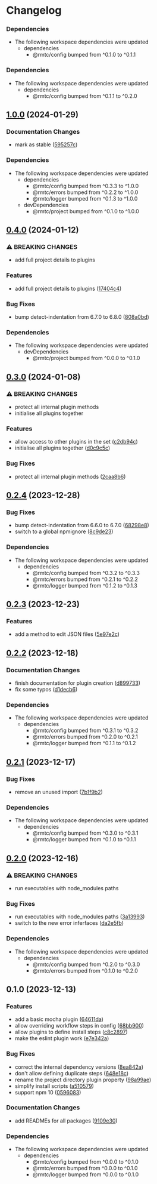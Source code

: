 # Changelog

### Dependencies

* The following workspace dependencies were updated
  * dependencies
    * @rmtc/config bumped from ^0.1.0 to ^0.1.1

### Dependencies

* The following workspace dependencies were updated
  * dependencies
    * @rmtc/config bumped from ^0.1.1 to ^0.2.0

## [1.0.0](https://github.com/rowanmanning/toolchain/compare/plugin-v0.4.0...plugin-v1.0.0) (2024-01-29)


### Documentation Changes

* mark as stable ([595257c](https://github.com/rowanmanning/toolchain/commit/595257cdb79b451a728a60d67063279f4b7b9105))


### Dependencies

* The following workspace dependencies were updated
  * dependencies
    * @rmtc/config bumped from ^0.3.3 to ^1.0.0
    * @rmtc/errors bumped from ^0.2.2 to ^1.0.0
    * @rmtc/logger bumped from ^0.1.3 to ^1.0.0
  * devDependencies
    * @rmtc/project bumped from ^0.1.0 to ^1.0.0

## [0.4.0](https://github.com/rowanmanning/toolchain/compare/plugin-v0.3.0...plugin-v0.4.0) (2024-01-12)


### ⚠ BREAKING CHANGES

* add full project details to plugins

### Features

* add full project details to plugins ([17404c4](https://github.com/rowanmanning/toolchain/commit/17404c4ef690f59a7b8daf6493fcf9a1c5866be7))


### Bug Fixes

* bump detect-indentation from 6.7.0 to 6.8.0 ([808a0bd](https://github.com/rowanmanning/toolchain/commit/808a0bdc60aae53606f6e227e8db46aa3f891642))


### Dependencies

* The following workspace dependencies were updated
  * devDependencies
    * @rmtc/project bumped from ^0.0.0 to ^0.1.0

## [0.3.0](https://github.com/rowanmanning/toolchain/compare/plugin-v0.2.4...plugin-v0.3.0) (2024-01-08)


### ⚠ BREAKING CHANGES

* protect all internal plugin methods
* initialise all plugins together

### Features

* allow access to other plugins in the set ([c2db94c](https://github.com/rowanmanning/toolchain/commit/c2db94c7b1bdeea7723245841e6f3d258df5595e))
* initialise all plugins together ([d0c9c5c](https://github.com/rowanmanning/toolchain/commit/d0c9c5ce6b576334a97f431b8ef94cb2c75024b4))


### Bug Fixes

* protect all internal plugin methods ([2caa8b6](https://github.com/rowanmanning/toolchain/commit/2caa8b6789ed519127bbf216c13e1f40ce7fc093))

## [0.2.4](https://github.com/rowanmanning/toolchain/compare/plugin-v0.2.3...plugin-v0.2.4) (2023-12-28)


### Bug Fixes

* bump detect-indentation from 6.6.0 to 6.7.0 ([68298e8](https://github.com/rowanmanning/toolchain/commit/68298e8678826487788a97fd0c9355f4198674a7))
* switch to a global npmignore ([8c9de23](https://github.com/rowanmanning/toolchain/commit/8c9de2325e0783d1471cbd0f17a684d5eb301246))


### Dependencies

* The following workspace dependencies were updated
  * dependencies
    * @rmtc/config bumped from ^0.3.2 to ^0.3.3
    * @rmtc/errors bumped from ^0.2.1 to ^0.2.2
    * @rmtc/logger bumped from ^0.1.2 to ^0.1.3

## [0.2.3](https://github.com/rowanmanning/toolchain/compare/plugin-v0.2.2...plugin-v0.2.3) (2023-12-23)


### Features

* add a method to edit JSON files ([5e97e2c](https://github.com/rowanmanning/toolchain/commit/5e97e2cb91cbaa6e477637437a0dfa8fddbe101a))

## [0.2.2](https://github.com/rowanmanning/toolchain/compare/plugin-v0.2.1...plugin-v0.2.2) (2023-12-18)


### Documentation Changes

* finish documentation for plugin creation ([d899733](https://github.com/rowanmanning/toolchain/commit/d899733e1c2f973b2825ae18ccdf73ec06bb3965))
* fix some typos ([d1decb6](https://github.com/rowanmanning/toolchain/commit/d1decb67f35c587f557e5f0ca0e71f547a53d466))


### Dependencies

* The following workspace dependencies were updated
  * dependencies
    * @rmtc/config bumped from ^0.3.1 to ^0.3.2
    * @rmtc/errors bumped from ^0.2.0 to ^0.2.1
    * @rmtc/logger bumped from ^0.1.1 to ^0.1.2

## [0.2.1](https://github.com/rowanmanning/toolchain/compare/plugin-v0.2.0...plugin-v0.2.1) (2023-12-17)


### Bug Fixes

* remove an unused import ([7b1f9b2](https://github.com/rowanmanning/toolchain/commit/7b1f9b260b09caed1ea97d7f72f559bd27e0226b))


### Dependencies

* The following workspace dependencies were updated
  * dependencies
    * @rmtc/config bumped from ^0.3.0 to ^0.3.1
    * @rmtc/logger bumped from ^0.1.0 to ^0.1.1

## [0.2.0](https://github.com/rowanmanning/toolchain/compare/plugin-v0.1.2...plugin-v0.2.0) (2023-12-16)


### ⚠ BREAKING CHANGES

* run executables with node_modules paths

### Bug Fixes

* run executables with node_modules paths ([3a13993](https://github.com/rowanmanning/toolchain/commit/3a13993248e067922f5970af57097bc625fad6d9))
* switch to the new error inferfaces ([da2e5fb](https://github.com/rowanmanning/toolchain/commit/da2e5fb17ba0b45d990d6eecbc2e63540aa2aa20))


### Dependencies

* The following workspace dependencies were updated
  * dependencies
    * @rmtc/config bumped from ^0.2.0 to ^0.3.0
    * @rmtc/errors bumped from ^0.1.0 to ^0.2.0

## 0.1.0 (2023-12-13)


### Features

* add a basic mocha plugin ([64611da](https://github.com/rowanmanning/toolchain/commit/64611da7a75368a53ad73b38806409760304b0ac))
* allow overriding workflow steps in config ([68bb900](https://github.com/rowanmanning/toolchain/commit/68bb900a8b2cc4003d020bfb1e30b7e03d8db590))
* allow plugins to define install steps ([c8c2897](https://github.com/rowanmanning/toolchain/commit/c8c28973f195cb88d71e1f6f77bd63bb23ee4825))
* make the eslint plugin work ([e7e342a](https://github.com/rowanmanning/toolchain/commit/e7e342a916e8c6bf5c10f72ccf04fb461b201a42))


### Bug Fixes

* correct the internal dependency versions ([8ea842a](https://github.com/rowanmanning/toolchain/commit/8ea842a9ecb6bce2a075896b316c1108149b8f28))
* don't allow defining duplicate steps ([648e18c](https://github.com/rowanmanning/toolchain/commit/648e18cf53d6aadb9908be06b4aefbff74a5754c))
* rename the project directory plugin property ([98a99ae](https://github.com/rowanmanning/toolchain/commit/98a99ae8927d6ea34f5965b7564584a458b9f71b))
* simplify install scripts ([a510579](https://github.com/rowanmanning/toolchain/commit/a510579de17e4e1ea9e63964749ad0f0c7bab9e2))
* support npm 10 ([0596083](https://github.com/rowanmanning/toolchain/commit/05960837bbf1637f258a4080971b3f36364dc2cd))


### Documentation Changes

* add READMEs for all packages ([9109e30](https://github.com/rowanmanning/toolchain/commit/9109e304fb3b2d1a810e1fc948fef2b325be1099))


### Dependencies

* The following workspace dependencies were updated
  * dependencies
    * @rmtc/config bumped from ^0.0.0 to ^0.1.0
    * @rmtc/errors bumped from ^0.0.0 to ^0.1.0
    * @rmtc/logger bumped from ^0.0.0 to ^0.1.0
